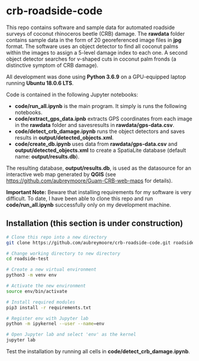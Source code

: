 # crb-roadside-code

This repo contains software and sample data for automated roadside surveys of coconut rhinoceros beetle (CRB) damage. 
The **rawdata** folder contains sample data in the form of 20 georeferenced image files in **jpg** format.
The software uses an object detector to find all coconut palms within the images to assign a 5-level damage index to each one. 
A second object detector searches for v-shaped cuts in coconut palm fronds (a distinctive symptom of CRB damage).

All development was done using **Python 3.6.9** on a GPU-equipped laptop running **Ubuntu 18.0.6 LTS**.

Code is contained in the following Jupyter notebooks:

* **code/run_all.ipynb** is the main program. It simply is runs the following notebooks.
* **code/extract_gps_data.ipnb** extracts GPS coordinates from each image in the **rawdata** folder and 
savesresults in **rawdata/gps-data.csv**.
* **code/detect_crb_damage.ipynb** runs the object detectors and saves results in **output/detected_objects.xml**.
* **code/create_db.ipynb** uses data from **rawdata/gps-data.csv** and **output/detected_objects.xml** to create 
a SpatiaLite database (default name: **output/results.db**).  

The resulting database, **output/results.db**, is used as the datasource for an interactive web map generated 
by **QGIS** (see https://github.com/aubreymoore/Guam-CRB-web-maps for details).

**Important Note:** Beware that installing requirements for my software is very difficult. To date, I have been
able to clone this repo and run **code/run_all.ipynb** successfully only on my development machine. 

## Installation (this section is under construction)

```bash
# Clone this repo into a new directory
git clone https://github.com/aubreymoore/crb-roadside-code.git roadside-test

# Change working directory to new directory
cd roadside-test

# Create a new virtual environment
python3 -m venv env

# Activate the new environment
source env/bin/activate

# Install required modules
pip3 install -r requirements.txt

# Register env with Jupyter lab
python -m ipykernel --user --name=env

# Open Jupyter lab and select 'env' as the kernel
jupyter lab
```
Test the installation by running all cells in **code/detect_crb_damage.ipynb**.
